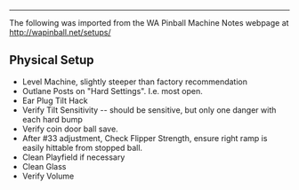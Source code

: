 ***
The following was imported from the WA Pinball Machine Notes webpage at http://wapinball.net/setups/
## Physical Setup
-   Level Machine, slightly steeper than factory recommendation
-   Outlane Posts on "Hard Settings". I.e. most open.
-   Ear Plug Tilt Hack
-   Verify Tilt Sensitivity -- should be sensitive, but only one danger with each hard bump
-   Verify coin door ball save.
-   After #33 adjustment, Check Flipper Strength, ensure right ramp is easily hittable from stopped ball.
-   Clean Playfield if necessary
-   Clean Glass
-   Verify Volume
